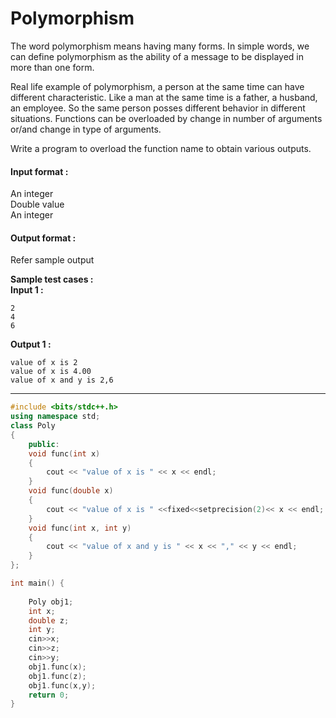# Polymorphism

The word polymorphism means having many forms. In simple words, we can define polymorphism as the ability of a message to be displayed in more than one form.

Real life example of polymorphism, a person at the same time can have different characteristic. Like a man at the same time is a father, a husband, an employee. So the same person posses different behavior in different situations. Functions can be overloaded by change in number of arguments or/and change in type of arguments.

Write a program to overload the function name to obtain various outputs.

#### Input format :
An integer
<br>
Double value
<br>
An integer

#### Output format :
Refer sample output

**Sample test cases :<br>
Input 1 :**
```
2
4
6
```
**Output 1 :**
```
value of x is 2
value of x is 4.00
value of x and y is 2,6
```


-------------------------------------------------------------------------------------------------------------------------------------------------------------------



```cpp
#include <bits/stdc++.h> 
using namespace std; 
class Poly 
{ 
	public: 
	void func(int x) 
	{ 
		cout << "value of x is " << x << endl; 
	} 
	void func(double x) 
	{ 
		cout << "value of x is " <<fixed<<setprecision(2)<< x << endl; 
	} 
	void func(int x, int y) 
	{ 
		cout << "value of x and y is " << x << "," << y << endl; 
	} 
}; 

int main() { 
	
	Poly obj1;
	int x;
	double z;
	int y;
	cin>>x;
	cin>>z;
	cin>>y;
	obj1.func(x); 
	obj1.func(z); 
	obj1.func(x,y); 
	return 0; 
} 

```
